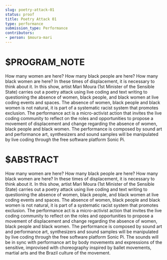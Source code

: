 ```yaml
---
slug: poetry-attack-01
status: proof
title: Poetry Attack 01
type: performance
submission_type: Performance
contributors:
- person: $moura-mari
---
```


# $PROGRAM_NOTE

How many women are here? How many black people are here? How many black women
are here? In these times of displacement, it is necessary to think about it. In this show, artist Mari Moura (1st Minister of the Sensible State) carries out a poetry attack using live coding and text writing to questioning the absence of women, black people, and black women at live coding events and spaces. The absence of women, black people and black women is not natural, it is part of a systematic racist system that promotes exclusion. The performance act is a micro-activist action that invites the live coding community to reflect on the roles and opportunities to propose a movement of displacement and change regarding the absence of women, black people and black women. The performance is composed by sound art and performance art, synthesizers and sound samples will be manipulated by live coding through the free software platform Sonic Pi.

# $ABSTRACT

How many women are here? How many black people are here? How many black women are here? In these times of displacement, it is necessary to think about it. In this show, artist Mari Moura (1st Minister of the Sensible State) carries out a poetry attack using live coding and text writing to questioning the absence of women, black people, and black women at live coding events and spaces. The absence of women, black people and black women is not natural, it is part of a systematic racist system that promotes exclusion. The performance act is a micro-activist action that invites the live coding community to reflect on the roles and opportunities to propose a movement of displacement and change regarding the absence of women, black people and black women. The performance is composed by sound art and performance art, synthesizers and sound samples will be manipulated by live coding through the free software platform Sonic Pi. The sounds will be in sync with performance art by body movements and expressions of the sensitive, improvised with choreography inspired by ballet movements, martial arts and the Brazil culture of the movement.